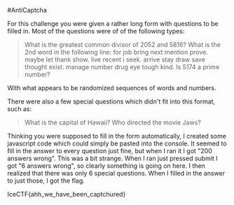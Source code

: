 #AntiCaptcha

For this challenge you were given a rather long form with questions to be filled in. Most of the questions were of of the following types:

>What is the greatest common divisor of 2052 and 5816?
>What is the 2nd word in the following line: for job bring next mention prove. maybe let thank show. live recent i seek. arrive stay draw save thought exist. manage number drug eye tough kind.
>Is 5174 a prime number?

With what appears to be randomized sequences of words and numbers.

There were also a few special questions which didn't fit into this format, such as:

>What is the capital of Hawaii?
>Who directed the movie Jaws?

Thinking you were supposed to fill in the form automatically, I created some javascript code which could simply be pasted into the console. It seemed to fill in the answer to every question just fine, but when I ran it I got "200 answers wrong". This was a bit strange. When I ran just pressed submit I got "6 answers wrong", so clearly something is going on here. I then realized that there was only 6 special questions. When I filled in the answer to just those, I got the flag.

IceCTF{ahh\_we\_have\_been\_captchured}
